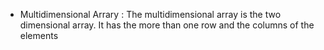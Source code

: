 * Multidimensional Arrary : The multidimensional array is the two dimensional array. It has the more than one row and the columns of the elements
